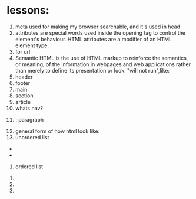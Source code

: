 # lessons:
1. meta used for making my browser searchable, and it's used in head
1. attributes are special words used inside the opening tag to control the element's behaviour. HTML attributes are a modifier of an HTML element type.
1. <a> for url
1. Semantic HTML is the use of HTML markup to reinforce the semantics, or meaning, of the information in webpages and web applications rather than merely to define its presentation or look. "will not run",like:
  1. header
  2. footer
  3. main
  4. section
  5. article
1. whats nav?
1. <p>: paragraph
1. general form of how html look like:
1. unordered list  

  <ul>
      <li></li>
      <li></li>
  </ul>


1. ordered list  


<ol>
  <li></li>
  <li></li>
  <li></li>
</ol>

